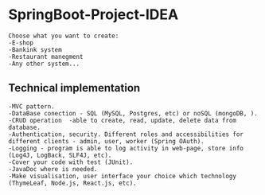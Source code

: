 # SpringBoot-Project-IDEA

    Choose what you want to create:
    -E-shop
    -Bankink system
    -Restaurant manegment
    -Any other system...
  
## Technical implementation
    -MVC pattern.
    -DataBase conection - SQL (MySQL, Postgres, etc) or noSQL (mongoDB, ).
    -CRUD operation  -able to create, read, update, delete data from database.
    -Authentication, security. Different roles and accessibilities for different clients - admin, user, worker (Spring OAuth).
    -Logging - program is able to log activity in web-page, store info (Log4J, LogBack, SLF4J, etc).
    -Cover your code with test (JUnit).
    -JavaDoc where is needed.
    -Make visualisation, user interface your choice which technology (ThymeLeaf, Node.js, React.js, etc).

